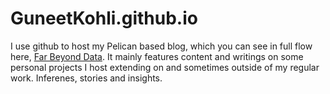 # GuneetKohli.github.io

I use github to host my Pelican based blog, which you can see in full flow here, [Far Beyond Data](https://guneetkohli.github.io). It mainly features content and writings on some personal projects I host extending on and sometimes outside of my regular work. Inferenes, stories and insights. 
